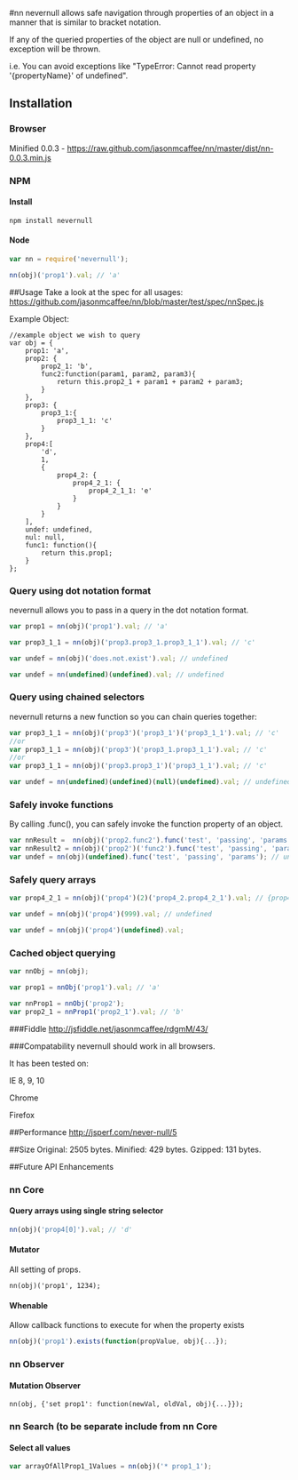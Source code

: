 #nn
nevernull allows safe navigation through properties of an object in a manner that is similar to bracket notation.

If any of the queried properties of the object are null or undefined, no exception will be thrown.

i.e. You can avoid exceptions like "TypeError: Cannot read property '{propertyName}' of undefined".

## Installation

### Browser
Minified 0.0.3 - https://raw.github.com/jasonmcaffee/nn/master/dist/nn-0.0.3.min.js

### NPM
#### Install
```
npm install nevernull
```

#### Node
```javascript
var nn = require('nevernull');

nn(obj)('prop1').val; // 'a'
```
##Usage
Take a look at the spec for all usages:
https://github.com/jasonmcaffee/nn/blob/master/test/spec/nnSpec.js

Example Object:
```javasript
//example object we wish to query
var obj = {
    prop1: 'a',
    prop2: {
        prop2_1: 'b',
        func2:function(param1, param2, param3){
            return this.prop2_1 + param1 + param2 + param3;
        }
    },
    prop3: {
        prop3_1:{
            prop3_1_1: 'c'
        }
    },
    prop4:[
        'd',
        1,
        {
            prop4_2: {
                prop4_2_1: {
                    prop4_2_1_1: 'e'
                }
            }
        }
    ],
    undef: undefined,
    nul: null,
    func1: function(){
        return this.prop1;
    }
};
```
### Query using dot notation format
nevernull allows you to pass in a query in the dot notation format.
```javascript
var prop1 = nn(obj)('prop1').val; // 'a'

var prop3_1_1 = nn(obj)('prop3.prop3_1.prop3_1_1').val; // 'c'

var undef = nn(obj)('does.not.exist').val; // undefined

var undef = nn(undefined)(undefined).val; // undefined
```

### Query using chained selectors
nevernull returns a new function so you can chain queries together:
```javascript
var prop3_1_1 = nn(obj)('prop3')('prop3_1')('prop3_1_1').val; // 'c'
//or
var prop3_1_1 = nn(obj)('prop3')('prop3_1.prop3_1_1').val; // 'c'
//or
var prop3_1_1 = nn(obj)('prop3.prop3_1')('prop3_1_1').val; // 'c'

var undef = nn(undefined)(undefined)(null)(undefined).val; // undefined
```

### Safely invoke functions
By calling .func(), you can safely invoke the function property of an object.
```javascript
var nnResult =  nn(obj)('prop2.func2').func('test', 'passing', 'params');  // 'btestpassingparams'
var nnResult2 = nn(obj)('prop2')('func2').func('test', 'passing', 'params'); // 'btestpassingparams'
var undef = nn(obj)(undefined).func('test', 'passing', 'params'); // undefined
```
### Safely query arrays
```javascript
var prop4_2_1 = nn(obj)('prop4')(2)('prop4_2.prop4_2_1').val; // {prop4_2_1_1: 'e'}

var undef = nn(obj)('prop4')(999).val; // undefined

var undef = nn(obj)('prop4')(undefined).val;
```
### Cached object querying
```javascript
var nnObj = nn(obj);

var prop1 = nnObj('prop1').val; // 'a'

var nnProp1 = nnObj('prop2');
var prop2_1 = nnProp1('prop2_1').val; // 'b'
```

###Fiddle
http://jsfiddle.net/jasonmcaffee/rdgmM/43/

###Compatability
nevernull should work in all browsers.

It has been tested on:

IE 8, 9, 10

Chrome

Firefox


##Performance
http://jsperf.com/never-null/5

##Size
Original: 2505 bytes.
Minified: 429 bytes.
Gzipped:  131 bytes.

##Future API Enhancements

### nn Core

#### Query arrays using single string selector
```javascript
nn(obj)('prop4[0]').val; // 'd'
```
#### Mutator
All setting of props.
```javasript
nn(obj)('prop1', 1234);
```

#### Whenable
Allow callback functions to execute for when the property exists
```javascript
nn(obj)('prop1').exists(function(propValue, obj){...});
```

### nn Observer
#### Mutation Observer
```javasript
nn(obj, {'set prop1': function(newVal, oldVal, obj){...}});
```

### nn Search (to be separate include from nn Core
#### Select all values
```javascript
var arrayOfAllProp1_1Values = nn(obj)('* prop1_1');
```

